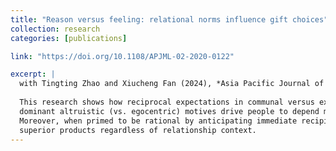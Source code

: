 ```yaml
---
title: "Reason versus feeling: relational norms influence gift choices"
collection: research
categories: [publications]

link: "https://doi.org/10.1108/APJML-02-2020-0122"

excerpt: |
  with Tingting Zhao and Xiucheng Fan (2024), *Asia Pacific Journal of Marketing and Logistics, 33*(8), 1723-1742  
 
  This research shows how reciprocal expectations in communal versus exchange relationships shape gift givers’ goals and choices. When selecting gifts for communal (exchange) recipients, 
  dominant altruistic (vs. egocentric) motives drive people to depend more strongly on rational analyses (intuition) and prefer products superior on cognitive (affective) attributions. 
  Moreover, when primed to be rational by anticipating immediate recipient evaluation, givers favored cognitively 
  superior products regardless of relationship context.
---
```

